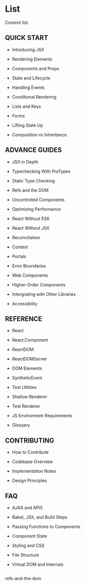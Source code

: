 # List

Content list.

## QUICK START

- Introducing JSX

- Rendering Elements

- Components and Props

- State and Lifecycle

- Handling Events

- Conditional Rendering

- Lists and Keys

- Forms

- Lifting State Up

- Composition vs Inheritance

## ADVANCE GUIDES

- JSX in Depth

- Typechecking With ProTypes

- Static Type Checking

- Refs and the DOM

- Uncontrolled Components

- Optimizing Performance

- React Without ES6

- React Without JSX

- Reconciliation

- Context

- Portals

- Error Boundaries

- Web Components

- Higher-Order Components

- Intergrating with Other Libraries

- Accessibility

## REFERENCE

- React

 - React.Component

- ReactDOM

- ReactDOMServer

- DOM Elements

- SyntheticEvent

- Test Utilities

- Shallow Renderer

- Test Renderer

- JS Environment Requirements

- Glossary

## CONTRIBUTING

- How to Contribute

- Codebase Overview

- Implementation Notes

- Design Principles

## FAQ

- AJAX and APIS

- Babel, JSX, and Build Steps

- Passing Functions to Components

- Component State

- Styling and CSS

- File Structure

- Virtual DOM and Internals



##

refs-and-the-dom